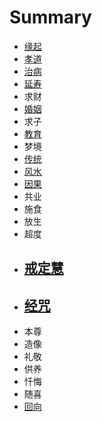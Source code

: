 # Summary

* [缘起](README.md)
* [孝道](xiao-dao.md)
* [治病](/first-question.md)
* [延寿](yan-shou.md)
* 求财
* [婚姻](hun-yin.md)
* 求子
* [教育](jiao-yu.md)
* 梦境
* [传统](chuan-tong.md)
* [风水](feng-shui.md)
* [因果](yin-guo.md)
* 共业
* 施食
* 放生
* 超度
* [戒定慧](chi-jie.md)
  ---
* [经咒](jing-zhou.md)
  ---
* 本尊
* 造像
* 礼敬
* 供养
* 忏悔
* 随喜
* [回向](hui-xiang.md)



